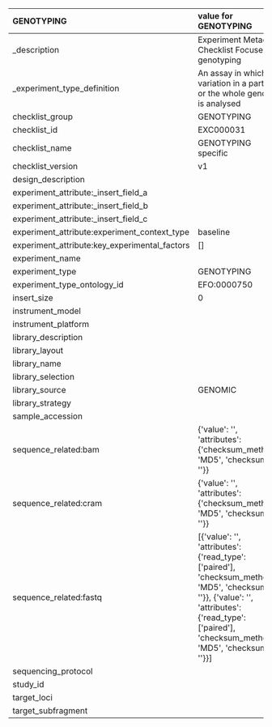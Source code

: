 | GENOTYPING                                    | value for GENOTYPING                                                                                                                                                                                 |
|:----------------------------------------------|:-----------------------------------------------------------------------------------------------------------------------------------------------------------------------------------------------------|
| _description                                  | Experiment Metadata Checklist Focused on genotyping                                                                                                                                                  |
| _experiment_type_definition                   | An assay in which variation in a part of or the whole genome is analysed                                                                                                                             |
| checklist_group                               | GENOTYPING                                                                                                                                                                                           |
| checklist_id                                  | EXC000031                                                                                                                                                                                            |
| checklist_name                                | GENOTYPING specific                                                                                                                                                                                  |
| checklist_version                             | v1                                                                                                                                                                                                   |
| design_description                            |                                                                                                                                                                                                      |
| experiment_attribute:_insert_field_a          |                                                                                                                                                                                                      |
| experiment_attribute:_insert_field_b          |                                                                                                                                                                                                      |
| experiment_attribute:_insert_field_c          |                                                                                                                                                                                                      |
| experiment_attribute:experiment_context_type  | baseline                                                                                                                                                                                             |
| experiment_attribute:key_experimental_factors | []                                                                                                                                                                                                   |
| experiment_name                               |                                                                                                                                                                                                      |
| experiment_type                               | GENOTYPING                                                                                                                                                                                           |
| experiment_type_ontology_id                   | EFO:0000750                                                                                                                                                                                          |
| insert_size                                   | 0                                                                                                                                                                                                    |
| instrument_model                              |                                                                                                                                                                                                      |
| instrument_platform                           |                                                                                                                                                                                                      |
| library_description                           |                                                                                                                                                                                                      |
| library_layout                                |                                                                                                                                                                                                      |
| library_name                                  |                                                                                                                                                                                                      |
| library_selection                             |                                                                                                                                                                                                      |
| library_source                                | GENOMIC                                                                                                                                                                                              |
| library_strategy                              |                                                                                                                                                                                                      |
| sample_accession                              |                                                                                                                                                                                                      |
| sequence_related:bam                          | {'value': '', 'attributes': {'checksum_method': 'MD5', 'checksum': ''}}                                                                                                                              |
| sequence_related:cram                         | {'value': '', 'attributes': {'checksum_method': 'MD5', 'checksum': ''}}                                                                                                                              |
| sequence_related:fastq                        | [{'value': '', 'attributes': {'read_type': ['paired'], 'checksum_method': 'MD5', 'checksum': ''}}, {'value': '', 'attributes': {'read_type': ['paired'], 'checksum_method': 'MD5', 'checksum': ''}}] |
| sequencing_protocol                           |                                                                                                                                                                                                      |
| study_id                                      |                                                                                                                                                                                                      |
| target_loci                                   |                                                                                                                                                                                                      |
| target_subfragment                            |                                                                                                                                                                                                      |